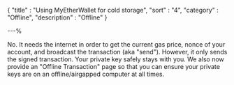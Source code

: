 {
"title"       : "Using MyEtherWallet for cold storage",
"sort"        : "4",
"category"    : "Offline",
"description" : "Offline"
}

---%


No. It needs the internet in order to get the current gas price, nonce of your account, and broadcast the transaction (aka "send"). However, it only sends the signed transaction. Your private key safely stays with you. We also now provide an "Offline Transaction" page so that you can ensure your private keys are on an offline/airgapped computer at all times.
